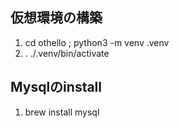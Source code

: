 ## 仮想環境の構築
1. cd othello ; python3 -m venv .venv
2. . ./.venv/bin/activate

## Mysqlのinstall
1. brew install mysql